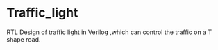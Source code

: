 # Traffic_light
RTL Design of traffic light in Verilog ,which can control the traffic on a T shape road.
